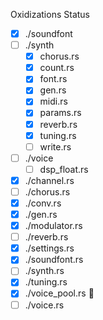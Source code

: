 Oxidizations Status

- [x] ./soundfont
- [ ] ./synth
  - [x] chorus.rs
  - [x] count.rs
  - [x] font.rs
  - [x] gen.rs
  - [x] midi.rs
  - [x] params.rs
  - [x] reverb.rs
  - [x] tuning.rs
  - [ ] write.rs
- [ ] ./voice
  - [ ] dsp_float.rs
- [x] ./channel.rs
- [ ] ./chorus.rs
- [x] ./conv.rs
- [x] ./gen.rs
- [x] ./modulator.rs
- [ ] ./reverb.rs
- [x] ./settings.rs
- [x] ./soundfont.rs
- [ ] ./synth.rs
- [x] ./tuning.rs
- [x] ./voice_pool.rs 🚧
- [ ] ./voice.rs
